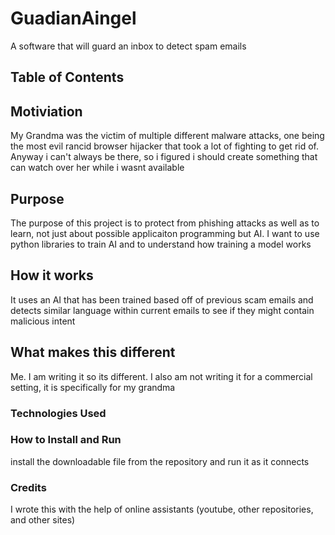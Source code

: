 # GuadianAingel
A software that will guard an inbox to detect spam emails

## Table of Contents 

## Motiviation
My Grandma was the victim of multiple different malware attacks, one being the most evil rancid browser hijacker that took a lot of fighting to get rid of. Anyway i can't always be there, so i figured i should create something that can watch over her while i wasnt available

## Purpose
The purpose of this project is to protect from phishing attacks as well as to learn, not just about possible applicaiton programming but AI. I want to use python libraries to train AI and to understand how training a model works 

## How it works
It uses an AI that has been trained based off of previous scam emails and detects similar language within current emails to see if they might contain malicious intent

## What makes this different
Me. I am writing it so its different. I also am not writing it for a commercial setting, it is specifically for my grandma

### Technologies Used


### How to Install and Run 
install the downloadable file from the repository and run it as it connects
### Credits
I wrote this with the help of online assistants (youtube, other repositories, and other sites)